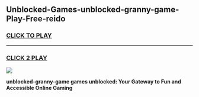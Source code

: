 
## Unblocked-Games-unblocked-granny-game-Play-Free-reido
<h3>
<a href="https://premium76.site?title=unblocked-granny-game&ref=19M">CLICK TO PLAY</a></h3>
<hr>

<h3>
<a href="https://premium76.site?title=unblocked-granny-game&ref=19M">CLICK 2 PLAY</a>
  
</h3>

<a href="https://premium76.site?title=unblocked-granny-game&ref=19M"><img src="https://clearcache.store/games.png"></a>


**unblocked-granny-game games unblocked: Your Gateway to Fun and Accessible Online Gaming**
